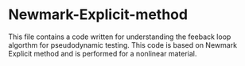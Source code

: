 # Newmark-Explicit-method

This file contains a code written for understanding the feeback loop algorthm for pseudodynamic testing.
This code is based on Newmark Explicit method and is performed for a nonlinear material.
